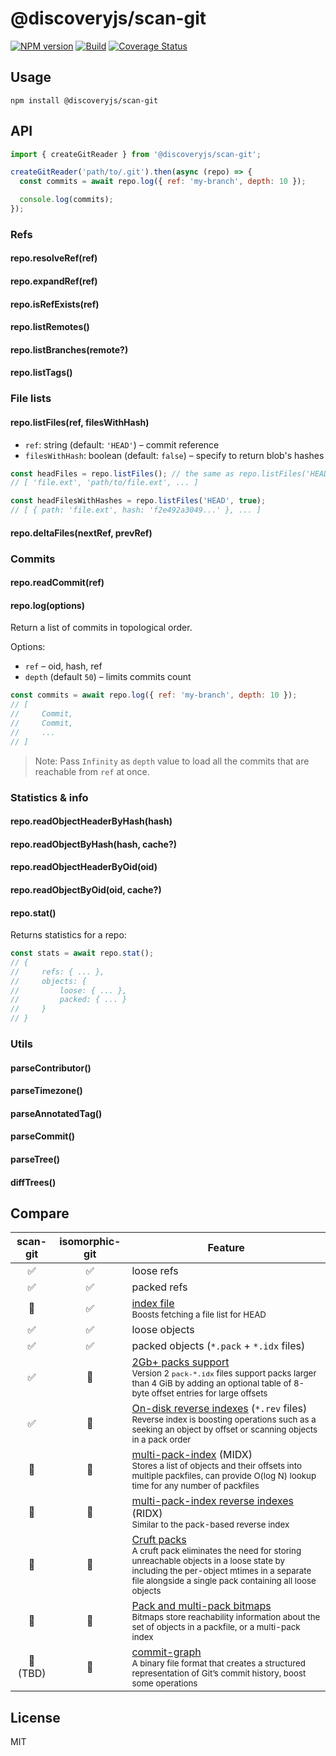 # @discoveryjs/scan-git

[![NPM version](https://img.shields.io/npm/v/@discoveryjs/scan-git.svg)](https://www.npmjs.com/package/@discoveryjs/scan-git)
[![Build](https://github.com/discoveryjs/scan-git/actions/workflows/build.yml/badge.svg)](https://github.com/discoveryjs/scan-git/actions/workflows/build.yml)
[![Coverage Status](https://coveralls.io/repos/github/discoveryjs/scan-git/badge.svg?branch=main)](https://coveralls.io/github/discoveryjs/scan-git?branch=main)

## Usage

```
npm install @discoveryjs/scan-git
```

## API

```js
import { createGitReader } from '@discoveryjs/scan-git';

createGitReader('path/to/.git').then(async (repo) => {
  const commits = await repo.log({ ref: 'my-branch', depth: 10 });

  console.log(commits);
});
```

### Refs

#### repo.resolveRef(ref)

#### repo.expandRef(ref)

#### repo.isRefExists(ref)

#### repo.listRemotes()

#### repo.listBranches(remote?)

#### repo.listTags()

### File lists

#### repo.listFiles(ref, filesWithHash)

- `ref`: string (default: `'HEAD'`) – commit reference
- `filesWithHash`: boolean (default: `false`) – specify to return blob's hashes

```js
const headFiles = repo.listFiles(); // the same as repo.listFiles('HEAD')
// [ 'file.ext', 'path/to/file.ext', ... ]

const headFilesWithHashes = repo.listFiles('HEAD', true);
// [ { path: 'file.ext', hash: 'f2e492a3049...' }, ... ]
```

#### repo.deltaFiles(nextRef, prevRef)

### Commits

#### repo.readCommit(ref)

#### repo.log(options)

Return a list of commits in topological order.

Options:

- `ref` – oid, hash, ref
- `depth` (default `50`) – limits commits count

```js
const commits = await repo.log({ ref: 'my-branch', depth: 10 });
// [
//     Commit,
//     Commit,
//     ...
// ]
```

> Note: Pass `Infinity` as `depth` value to load all the commits that are reachable from `ref` at once.

### Statistics & info

#### repo.readObjectHeaderByHash(hash)

#### repo.readObjectByHash(hash, cache?)

#### repo.readObjectHeaderByOid(oid)

#### repo.readObjectByOid(oid, cache?)

#### repo.stat()

Returns statistics for a repo:

```js
const stats = await repo.stat();
// {
//     refs: { ... },
//     objects: {
//         loose: { ... },
//         packed: { ... }
//     }
// }
```

### Utils

#### parseContributor()

#### parseTimezone()

#### parseAnnotatedTag()

#### parseCommit()

#### parseTree()

#### diffTrees()

## Compare

| scan-git | isomorphic-git | Feature                                                                                                                                                                                                                   |
| :------: | :------------: | ------------------------------------------------------------------------------------------------------------------------------------------------------------------------------------------------------------------------- |
|    ✅    |       ✅       | loose refs                                                                                                                                                                                                                |
|    ✅    |       ✅       | packed refs                                                                                                                                                                                                               |
|    🚫    |       ✅       | [index file] <br><sub>Boosts fetching a file list for HEAD</sub>                                                                                                                                                          |
|    ✅    |       ✅       | loose objects                                                                                                                                                                                                             |
|    ✅    |       ✅       | packed objects (`*.pack` + `*.idx` files)                                                                                                                                                                                 |
|    ✅    |       🚫       | [2Gb+ packs support] <br><sub>Version 2 `pack-*.idx` files support packs larger than 4 GiB by adding an optional table of 8-byte offset entries for large offsets</sub>                                                   |
|    ✅    |       🚫       | [On-disk reverse indexes] (`*.rev` files) <br><sub>Reverse index is boosting operations such as a seeking an object by offset or scanning objects in a pack order</sub>                                                   |
|    🚫    |       🚫       | [multi-pack-index] (MIDX) <br><sub>Stores a list of objects and their offsets into multiple packfiles, can provide O(log N) lookup time for any number of packfiles</sub>                                                 |
|    🚫    |       🚫       | [multi-pack-index reverse indexes] (RIDX) <br><sub>Similar to the pack-based reverse index</sub>                                                                                                                          |
|    🚫    |       🚫       | [Cruft packs] <br><sub>A cruft pack eliminates the need for storing unreachable objects in a loose state by including the per-object mtimes in a separate file alongside a single pack containing all loose objects</sub> |
|    🚫    |       🚫       | [Pack and multi-pack bitmaps] <br><sub>Bitmaps store reachability information about the set of objects in a packfile, or a multi-pack index</sub>                                                                         |
| 🚫 (TBD) |       🚫       | [commit-graph] <br><sub>A binary file format that creates a structured representation of Git’s commit history, boost some operations</sub>                                                                                |

[index file]: https://git-scm.com/docs/index-format
[2gb+ packs support]: https://git-scm.com/docs/pack-format#_version_2_pack_idx_files_support_packs_larger_than_4_gib_and
[on-disk reverse indexes]: https://github.blog/2021-03-15-highlights-from-git-2-31/
[multi-pack-index]: https://git-scm.com/docs/multi-pack-index
[multi-pack-index reverse indexes]: https://git-scm.com/docs/pack-format#_multi_pack_index_reverse_indexes
[cruft packs]: https://git-scm.com/docs/cruft-packs
[pack and multi-pack bitmaps]: https://github.blog/2021-11-15-highlights-from-git-2-34/#multi-pack-reachability-bitmaps
[commit-graph]: https://devblogs.microsoft.com/devops/updates-to-the-git-commit-graph-feature/

## License

MIT
